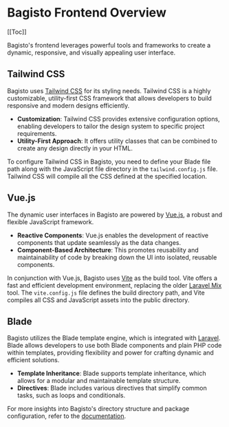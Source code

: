 # Bagisto Frontend Overview

[[Toc]]

Bagisto's frontend leverages powerful tools and frameworks to create a dynamic, responsive, and visually appealing user interface.

##  Tailwind CSS

Bagisto uses [Tailwind CSS](https://tailwindcss.com/) for its styling needs. Tailwind CSS is a highly customizable, utility-first CSS framework that allows developers to build responsive and modern designs efficiently.

- **Customization**: Tailwind CSS provides extensive configuration options, enabling developers to tailor the design system to specific project requirements.
- **Utility-First Approach**: It offers utility classes that can be combined to create any design directly in your HTML.

To configure Tailwind CSS in Bagisto, you need to define your Blade file path along with the JavaScript file directory in the `tailwind.config.js` file. Tailwind CSS will compile all the CSS defined at the specified location.

## Vue.js

The dynamic user interfaces in Bagisto are powered by [Vue.js](https://vuejs.org/), a robust and flexible JavaScript framework.

- **Reactive Components**: Vue.js enables the development of reactive components that update seamlessly as the data changes.
- **Component-Based Architecture**: This promotes reusability and maintainability of code by breaking down the UI into isolated, reusable components.

In conjunction with Vue.js, Bagisto uses [Vite](https://vitejs.dev/) as the build tool. Vite offers a fast and efficient development environment, replacing the older [Laravel Mix](https://laravel.com/docs/10.x/mix) tool. The `vite.config.js` file defines the build directory path, and Vite compiles all CSS and JavaScript assets into the public directory.

## Blade

Bagisto utilizes the Blade template engine, which is integrated with [Laravel](https://laravel.com). Blade allows developers to use both Blade components and plain PHP code within templates, providing flexibility and power for crafting dynamic and efficient solutions.

- **Template Inheritance**: Blade supports template inheritance, which allows for a modular and maintainable template structure.
- **Directives**: Blade includes various directives that simplify common tasks, such as loops and conditionals.

For more insights into Bagisto's directory structure and package configuration, refer to the [documentation](https://devdocs.bagisto.com/2.1/packages/views.html#directory-structure).
